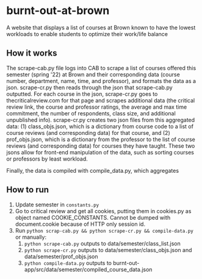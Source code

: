 # burnt-out-at-brown
A website that displays a list of courses at Brown known to have the lowest workloads to enable
students to optimize their work/life balance

## How it works
The scrape-cab.py file logs into CAB to scrape a list of courses offered this semester (spring 
'22) at Brown and their corresponding data (course number, department, name, time, and 
professor), and formats the data as a json. scrape-cr.py then reads through the json that 
scrape-cab.py outputted. For each course in the json, scrape-cr.py goes to 
thecriticalreview.com for that page and scrapes additional data (the critical review link, 
the course and professor ratings, the average and max time commitment, the number of 
respondents, class size, and additional unpublished info). scrape-cr.py creates two json 
files from this aggregated data: (1) class_objs.json, which is a dictionary from course code to 
a list of course reviews (and corresponding data) for that course, and (2) prof_objs.json, 
which is a dictionary from the professor to the list of course reviews (and corresponding 
data) for courses they have taught. These two jsons allow for front-end manipulation of the 
data, such as sorting courses or professors by least workload.

Finally, the data is compiled with compile_data.py, which aggregates

## How to run
1. Update semester in `constants.py`
2. Go to critical review and get all cookies, putting them in cookies.py as object named
   COOKIE_CONSTANTS. Cannot be dumped with document.cookie because of HTTP only session id.
4. Run `python scrap-cab.py && python scrape-cr.py && compile-data.py` or manually:
   1. `python scrape-cab.py` outputs to data/semester/class_list.json
   2. `python scrape-cr.py` outputs to data/semester/class_objs.json and
      data/semester/prof_objs.json
   1. `python compile-data.py` outputs to burnt-out-app/src/data/semester/compiled_course_data.json